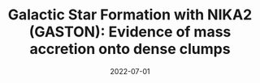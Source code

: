 ---
title: "Galactic Star Formation with NIKA2 (GASTON): Evidence of mass accretion onto dense clumps"
collection: "publications"
category: "co_procs"
permalink: /publications/2022EPJWC25700041R
link: https://ui.adsabs.harvard.edu/abs/2022EPJWC.25700041R/abstract
date: 2022-07-01
venue: "mm Universe @ NIKA2 - Observing the mm Universe with the NIKA2 Camera"
citation: "Lestrade, J.-F., Adam, R., Ade, P., et al. (2022), mm Universe @ NIKA2 - Observing the mm Universe with the NIKA2 Camera, 257, 00027."
---
